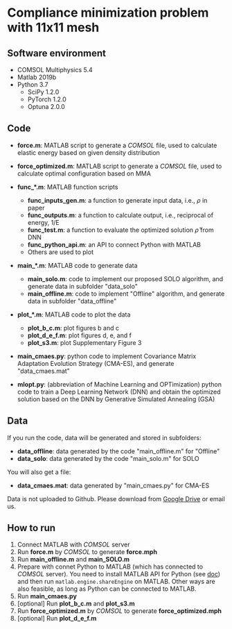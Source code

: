# Compliance minimization problem with 11x11 mesh


## Software environment
* COMSOL Multiphysics 5.4
* Matlab 2019b
* Python 3.7
  * SciPy 1.2.0
  * PyTorch 1.2.0
  * Optuna 2.0.0

## Code
* <strong>force.m</strong>: MATLAB script to generate a _COMSOL_ file, used to calculate elastic energy based on given density distribution
* <strong>force_optimized.m</strong>: MATLAB script to generate a _COMSOL_ file, used to calculate optimal configuration based on MMA

* <strong>func_*.m</strong>: MATLAB function scripts
	* <strong>func_inputs_gen.m</strong>: a function to generate input data, i.e., $\rho$ in paper
	* <strong>func_outputs.m</strong>: a function to calculate output, i.e., reciprocal of energy, 1/E
	* <strong>func_test.m</strong>: a function to evaluate the optimized solution $\hat{\rho}$ from DNN
	* <strong>func_python_api.m</strong>: an API to connect Python with MATLAB
	* Others are used to plot
  
* <strong>main_*.m</strong>: MATLAB code to generate data
  	* <strong>main_solo.m</strong>: code to implement our proposed SOLO algorithm, and generate data in subfolder "data_solo"
	* <strong>main_offline.m</strong>: code to implement "Offline" algorithm, and generate data in subfolder "data_offline"


* <strong>plot_*.m</strong>: MATLAB code to plot the data
	* <strong>plot_b_c.m</strong>: plot figures b and c
	* <strong>plot_d_e_f.m</strong>: plot figures d, e, and f
	* <strong>plot_s3.m</strong>: plot Supplementary Figure 3
  
* <strong>main_cmaes.py</strong>: python code to implement Covariance Matrix Adaptation Evolution Strategy (CMA-ES), and generate "data_cmaes.mat"
  
* <strong>mlopt.py</strong>: (abbreviation of Machine Learning and OPTimization) python code to train a Deep Learning Network (DNN) and obtain the optimized solution based on the DNN by Generative Simulated Annealing (GSA)

## Data
If you run the code, data will be generated and stored in subfolders:
* <strong>data_offline</strong>: data generated by the code "main_offline.m" for "Offline"
* <strong>data_solo</strong>: data generated by the code "main_solo.m" for SOLO
  
You will also get a file:
* <strong>data_cmaes.mat</strong>: data generated by "main_cmaes.py" for CMA-ES

Data is not uploaded to Github. Please download from [Google Drive](https://drive.google.com/drive/folders/1f6Xrd9e-RAUsh9vqIqUXbEw8F1_2Qg_5?usp=sharing) or email us.

## How to run
1. Connect MATLAB with _COMSOL_ server
2. Run __force.m__ by _COMSOL_ to generate __force.mph__
3. Run __main_offline.m__ and __main_SOLO.m__
4. Prepare with connet Python to MATLAB (which has connected to _COMSOL_ server). You need to install MATLAB API for Python (see [doc](https://www.mathworks.com/help/matlab/matlab_external/install-the-matlab-engine-for-python.html)) and then run `matlab.engine.shareEngine` on MATLAB. Other ways are also feasible, as long as Python can be connected to MATLAB. 
5. Run <strong>main_cmaes.py</strong>
6. [optional] Run __plot_b_c.m__ and __plot_s3.m__
7. Run __force_optimized.m__ by _COMSOL_ to generate __force_optimized.mph__
8. [optional] Run __plot_d_e_f.m__
